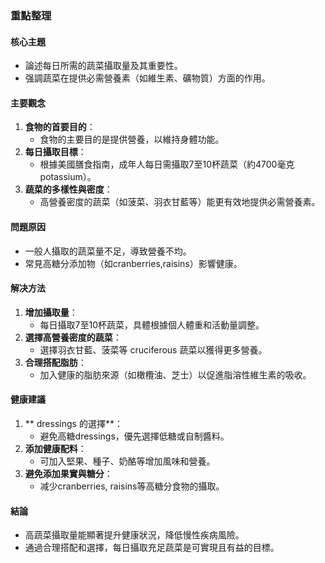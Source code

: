 ### 重點整理

#### 核心主題
- 論述每日所需的蔬菜攝取量及其重要性。
- 强調蔬菜在提供必需營養素（如維生素、礦物質）方面的作用。

#### 主要觀念
1. **食物的首要目的**：
   - 食物的主要目的是提供營養，以維持身體功能。
2. **每日攝取目標**：
   - 根據美國膳食指南，成年人每日需攝取7至10杯蔬菜（約4700毫克 potassium）。
3. **蔬菜的多樣性與密度**：
   - 高營養密度的蔬菜（如菠菜、羽衣甘藍等）能更有效地提供必需營養素。

#### 問題原因
- 一般人攝取的蔬菜量不足，導致營養不均。
- 常見高糖分添加物（如cranberries,raisins）影響健康。

#### 解决方法
1. **增加攝取量**：
   - 每日攝取7至10杯蔬菜，具體根據個人體重和活動量調整。
2. **選擇高營養密度的蔬菜**：
   - 選擇羽衣甘藍、菠菜等 cruciferous 蔬菜以獲得更多營養。
3. **合理搭配脂肪**：
   - 加入健康的脂肪來源（如橄欖油、芝士）以促進脂溶性維生素的吸收。

#### 健康建議
1. ** dressings 的選擇**：
   - 避免高糖dressings，優先選擇低糖或自制醬料。
2. **添加健康配料**：
   - 可加入堅果、種子、奶酪等增加風味和營養。
3. **避免添加果實與糖分**：
   - 减少cranberries, raisins等高糖分食物的攝取。

#### 結論
- 高蔬菜攝取量能顯著提升健康狀況，降低慢性疾病風險。
- 通過合理搭配和選擇，每日攝取充足蔬菜是可實現且有益的目標。